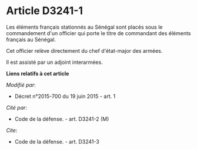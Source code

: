 # Article D3241-1

Les éléments français stationnés au Sénégal sont placés sous le commandement d'un officier qui porte le titre de commandant
des éléments français au Sénégal. 

Cet officier relève directement du chef d'état-major des armées.

Il est assisté par un adjoint interarmées.

**Liens relatifs à cet article**

_Modifié par_:

  - Décret n°2015-700 du 19 juin 2015 - art. 1

_Cité par_:

  - Code de la défense. - art. D3241-2 (M)

_Cite_:

  - Code de la défense. - art. D3241-3
